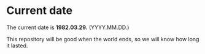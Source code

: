 # Current date

The current date is **1982.03.29.** (YYYY.MM.DD.)

This repository will be good when the world ends, so we will know how long it lasted.